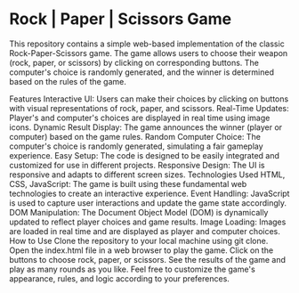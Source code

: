 # Rock | Paper | Scissors Game
This repository contains a simple web-based implementation of the classic Rock-Paper-Scissors game. The game allows users to choose their weapon (rock, paper, or scissors) by clicking on corresponding buttons. The computer's choice is randomly generated, and the winner is determined based on the rules of the game.

Features
Interactive UI: Users can make their choices by clicking on buttons with visual representations of rock, paper, and scissors.
Real-Time Updates: Player's and computer's choices are displayed in real time using image icons.
Dynamic Result Display: The game announces the winner (player or computer) based on the game rules.
Random Computer Choice: The computer's choice is randomly generated, simulating a fair gameplay experience.
Easy Setup: The code is designed to be easily integrated and customized for use in different projects.
Responsive Design: The UI is responsive and adapts to different screen sizes.
Technologies Used
HTML, CSS, JavaScript: The game is built using these fundamental web technologies to create an interactive experience.
Event Handling: JavaScript is used to capture user interactions and update the game state accordingly.
DOM Manipulation: The Document Object Model (DOM) is dynamically updated to reflect player choices and game results.
Image Loading: Images are loaded in real time and are displayed as player and computer choices.
How to Use
Clone the repository to your local machine using git clone.
Open the index.html file in a web browser to play the game.
Click on the buttons to choose rock, paper, or scissors.
See the results of the game and play as many rounds as you like.
Feel free to customize the game's appearance, rules, and logic according to your preferences.
